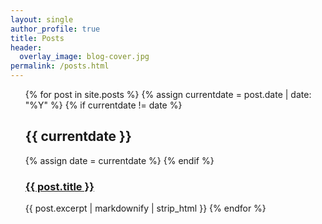 ```yaml
---
layout: single
author_profile: true
title: Posts
header:
  overlay_image: blog-cover.jpg
permalink: /posts.html
---
```


<ul>
{% for post in site.posts %}
  {% assign currentdate = post.date | date: "%Y" %}
  {% if currentdate != date %}
    <h2>{{ currentdate }}</h2>
    {% assign date = currentdate %} 
  {% endif %}
    <h3><a href="{{ post.url }}">{{ post.title }}</a></h3>
    {{ post.excerpt | markdownify | strip_html }}
{% endfor %}
</ul>